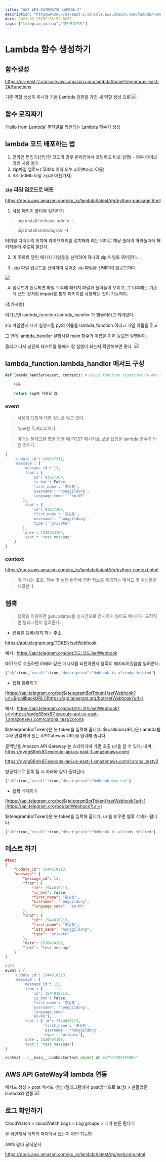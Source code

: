 ```yaml
---
title: "AWS API-GATEWAY와 LAMBDA-2"
description: "https&#x3A;//us-east-2.console.aws.amazon.com/lambda/home?region=us-east-2기존 역할 생성이 아니라 기본 Lambda 권한을 가진 새 역할 생성 으로‘Hello from Lambda’ 문자열로 리턴되는 Lambd"
date: 2021-02-25T07:58:52.823Z
tags: ["telegram_corona","개인프로젝트"]
---
```

# Lambda 함수 생성하기
## 함수생성
https://us-east-2.console.aws.amazon.com/lambda/home?region=us-east-2#/functions

기존 역할 생성이 아니라 기본 Lambda 권한을 가진 새 역할 생성 으로
![](../images/19d7e0dc-e29d-4c88-bcc4-89802dcebd5c-image.png)

## 함수 로직짜기
‘Hello from Lambda’ 문자열로 리턴되는 Lambda 함수가 생성

## lambda 코드 배포하는 법

1. 인라인 편집기(간단한 코드의 경우 온라인에서 코딩하고 바로 실행) - 외부 라이브러리 사용 불가
2. zip파일 업로드( 50Mb 이하 외부 라이브러리 이용)
3. S3 (50Mb 이상 zip과 마찬가지)

### zip 파일 업로드로 배포
https://docs.aws.amazon.com/ko_kr/lambda/latest/dg/python-package.html

1. 사용 패키지 폴더에 설치하기

> pip install firebase-admin -t .

>  pip install lambdagram -t .

터미널 디렉토리 위치에 라이브러리를 설치해라 라는 의미로 해당 폴더의 하위폴더에 패키지들이 주르륵 깔린다.

2. 이 주르륵 깔린 패키지 파일들을 선택하여 하나의 zip 파일로 묶어준다.

3. .zip 파일 업로드를 선택하여 묶어준 zip 파일을 선택하여 업로드하다.

![](../images/5d7ec76c-2058-4570-b184-41b39adaab58-image.png)

4. 업로드가 완료되면 파일 목록에 패키지 파일과 폴더들이 보이고, 그 이후에는 기존에 쓰던 것처럼 import를 통해 패키지를 사용하는 것이 가능하다.

(추가사항)

여기보면 lambda_function.lambda_handler 가 핸들러라고 되어있다.

zip 파일안에 내가 실행시킬 py의 이름을 lambda_function 이라고 파일 이름을 짓고

그 안에 lambda_handler 실행시킬 main 함수의 이름을 지어 놓으면 실행된다.

올리고 나서 상단의 테스트를 통해서 잘 실행이 되는지 확인해보면 좋다.
![](../images/1166e70f-4120-43d5-b83e-1dcbbd57e482-%EC%A0%9C%EB%AA%A9%20%EC%97%86%EC%9D%8C.png)

## lambda_function.lambda_handler 메서드 구성
```python
def lambda_handler(event, context): # Basic function signature on AWS lambda 
    
    내용
    
    return log에 저장될 값
```
### event

> 사용자 요청에 대한 정보를 담고 있다.
>
> type은 딕셔너리이다.
>
> 아래는 텔레그램 봇을 만들 떄 POST 메시지로 보낸 요청을 lambda 함수가 받은 것이다.

```python
{
	'update_id': 439837311,
	'message': {
		'message_id': 13,
		'from': {
			'id': 93827364,
			'is_bot': False,
			'first_name': '홍길동',
			'username': 'honggildong',
			'language_code': 'ko-KR'
		},
		'chat': {
			'id': 93827364,
			'first_name': '홍길동',
			'username': 'honggildong',
			'type': 'private'
		},
		'date': 1520404199,
		'text': 'test message'
	}
}
```

### context

https://docs.aws.amazon.com/ko_kr/lambda/latest/dg/python-context.html

> 이 객체는 호출, 함수 및 실행 환경에 관한 정보를 제공하는 메서드 및 속성들을 제공한다.


## 웹훅
> 웹훅을 이용하면 getUpdates를 실시간으로 감시하지 않아도 메시지가 도착하면 텔레그램이 알려준다.

- 웹훅을 등록/해지 하는 주소

https://api.telegram.org/TOKEN/setWebhook

예시 :  https://api.telegram.org/bot코드:코드/setWebhook

GET으로 호출하면 아래와 같은 메시지를 리턴하면서 웹훅이 해지되어있음을 알려준다.

```python
{"ok":true,"result":true,"description":"Webhook is already deleted"}
```

- 웹훅 등록하기

[https://api.telegram.org/bot${telegramBotToken}/setWebhook?url=${callbackURL}](https://api.telegram.org/bot/setWebhook?url=)

예시 : https://api.telegram.org/bot코드:코드/setWebhook?url=https://qvdg68mk87.execute-api.us-east-1.amazonaws.com/corona_test/corona

${telegramBotToken}은 봇 token을 입력해 줍니다.
${callbackURL}은 Lambda함수와 연결되어 있는 APIGateway URL을 입력해 줍니다.

콜백받을 Amazon API Gateway 는 스테이지에 가면 호출 url을 알 수 있다.
내꺼 : https://qvdg68mk87.execute-api.us-east-1.amazonaws.com/

https://qvdg68mk87.execute-api.us-east-1.amazonaws.com/corona_testv3

성공적으로 등록 될 시 아래와 같이 출력된다.

```python
{"ok":true,"result":true,"description":"Webhook was set"}
```



- 웹훅 삭제하기

[https://api.telegram.org/bot${telegramBotToken}/setWebhook?url=](https://api.telegram.org/bot/setWebhook?url=)

${telegramBotToken}은 봇 token을 입력해 줍니다.
url을 비우면 웹훅 삭제가 됩니다.

```python
{"ok":true,"result":true,"description":"Webhook is already deleted"}
```


## 테스트 하기
```json
#Test
{
	"update_id": 1544010213,
	"message": {
		"message_id": 13,
		"from": {
			"id": 1544010213,
			"is_bot": false,
			"first_name": "홍길동",
			"username": "honggildong",
			"language_code": "ko-KR"
		},
		"chat": {
			"id": 1544010213,
			"first_name": "홍길동",
			"last_name": "honggildong",
			"type": "private"
		},
		"date": 1520404199,
		"text": "test message"
	}
}
```

```python
#결과
event : {
    'update_id': 1544010213, 
    'message': {
        'message_id': 13, 
        'from': {
            'id': 1544010213, 
            'is_bot': False, 
            'first_name': '홍길동', 
            'username': 'honggildong', 
            'language_code': 
            'ko-KR'}, 
        'chat': {'id': 1544010213, 
                 'first_name': '홍길동', 
                 'username': 'honggildong', 
                 'type': 'private'}, 
        'date': 1520404199, 
        'text': 'test message'}
}    

context : <__main__.LambdaContext object at 0x7fe470448f60>"
```

## AWS API GateWay와 lambda 연동
메서드 생성 > post 메서드 생성 (텔레그램에서 post방식으로 보냄) > 만들었던 lambda와 연동
![](../images/82a8054a-798b-4e60-9fd4-557edf00bc61-image.png)

## 로그 확인하기
CloudWatch > cloudWatch Logs > Log groups > 내가 만든 람다식

을 확인해서 에러가 어디에서 났는지 확인 가능함

AWS 람다 공식문서

https://docs.aws.amazon.com/ko_kr/lambda/latest/dg/welcome.html
